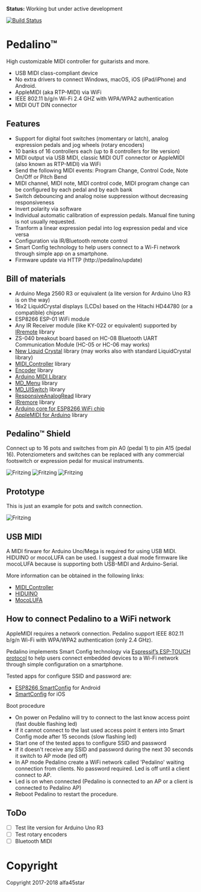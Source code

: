 **Status:** Working but under active development

[![Build Status](https://travis-ci.org/alf45tar/Pedalino.svg?branch=master)](https://travis-ci.org/alf45tar/Pedalino)


# Pedalino™
High customizable MIDI controller for guitarists and more.

- USB MIDI class-compliant device
- No extra drivers to connect Windows, macOS, iOS (iPad/iPhone) and Android. 
- AppleMIDI (aka RTP-MIDI) via WiFi
- IEEE 802.11 b/g/n Wi-Fi 2.4 GHZ with WPA/WPA2 authentication
- MIDI OUT DIN connector

## Features
- Support for digital foot switches (momentary or latch), analog expression pedals and jog wheels (rotary encoders)
- 10 banks of 16 controllers each (up to 8 controllers for lite version)
- MIDI output via USB MIDI, classic MIDI OUT connector or AppleMIDI (also known as RTP-MIDI) via WiFi
- Send the following MIDI events: Program Change, Control Code, Note On/Off or Pitch Bend
- MIDI channel, MIDI note, MIDI control code, MIDI program change can be configured by each pedal and by each bank
- Switch debouncing and analog noise suppression without decreasing responsiveness
- Invert polarity via software
- Individual automatic calibration of expression pedals. Manual fine tuning is not usually requested.
- Tranform a linear expression pedal into log expression pedal and vice versa
- Configuration via IR/Bluetooth remote control
- Smart Config technology to help users connect to a Wi-Fi network through simple app on a smartphone.
- Firmware update via HTTP (http://pedalino/update)

## Bill of materials
- Arduino Mega 2560 R3 or equivalent (a lite version for Arduino Uno R3 is on the way)
- 16x2 LiquidCrystal displays (LCDs) based on the Hitachi HD44780 (or a compatible) chipset
- ESP8266 ESP-01 WiFi module
- Any IR Receiver module (like KY-022 or equivalent) supported by [IRremote](https://github.com/z3t0/Arduino-IRremote) library
- ZS-040 breakout board based on HC-08 Bluetooth UART Communication Module (HC-05 or HC-06 may works)
- [New Liquid Crystal](https://bitbucket.org/fmalpartida/new-liquidcrystal/wiki/Home) library (may works also with standard LiquidCrystal library)
- [MIDI_Controller](https://github.com/alf45tar/MIDI_controller) library
- [Encoder](https://github.com/PaulStoffregen/Encoder) library
- [Arduino MIDI Library](https://github.com/FortySevenEffects/arduino_midi_library)
- [MD_Menu](https://github.com/MajicDesigns/MD_Menu) library
- [MD_UISwitch](https://github.com/MajicDesigns/MD_UISwitch) library
- [ResponsiveAnalogRead](https://github.com/dxinteractive/ResponsiveAnalogRead) library
- [IRremore](https://github.com/z3t0/Arduino-IRremote) library
- [Arduino core for ESP8266 WiFi chip](https://github.com/esp8266/Arduino)
- [AppleMIDI for Arduino](https://github.com/lathoub/Arduino-AppleMIDI-Library) library

## Pedalino™ Shield

Connect up to 16 pots and switches from pin A0 (pedal 1) to pin A15 (pedal 16). Potenziometers and switches can be replaced with any commercial footswitch or expression pedal for musical instruments.

![Fritzing](https://github.com/alf45tar/Pedalino/blob/master/PedalinoShield_bb.png)
![Fritzing](https://github.com/alf45tar/Pedalino/blob/master/PedalinoShield_pcb.png)
![Fritzing](https://github.com/alf45tar/Pedalino/blob/master/PedalinoShieldOverview_bb.png)

## Prototype

This is just an example for pots and switch connection.

![Fritzing](https://github.com/alf45tar/Pedalino/blob/master/Pedalino_bb.png)

## USB MIDI

A MIDI firware for Arduino Uno/Mega is required for using USB MIDI. HIDUINO or mocoLUFA can be used.
I suggest a dual mode firmware like mocoLUFA because is supporting both USB-MIDI and Arduino-Serial.

More information can be obtained in the following links:
- [MIDI_Controller](https://github.com/tttapa/MIDI_controller)
- [HIDUINO](https://github.com/ddiakopoulos/hiduino)
- [MocoLUFA](https://github.com/kuwatay/mocolufa)

## How to connect Pedalino to a WiFi network

AppleMIDI requires a network connection. Pedalino support IEEE 802.11 b/g/n Wi-Fi with WPA/WPA2 authentication (only 2.4 GHz).

Pedalino implements Smart Config technology via [Espressif’s ESP-TOUCH protocol](https://www.espressif.com/en/products/software/esp-touch/overview) to help users connect embedded devices to a Wi-Fi network through simple configuration on a smartphone.

Tested apps for configure SSID and password are:
- [ESP8266 SmartConfig](https://play.google.com/store/apps/details?id=com.cmmakerclub.iot.esptouch) for Android
- [SmartConfig](https://itunes.apple.com/us/app/smartconfig/id1233975749?platform=iphone&preserveScrollPosition=true#platform/iphone) for iOS

Boot procedure
- On power on Pedalino will try to connect to the last know access point (fast double flashing led)
- If it cannot connect to the last used access point it enters into Smart Config mode after 15 seconds (slow flashing led)
- Start one of the tested apps to configure SSID and password 
- If it doesn't receive any SSID and password during the next 30 seconds it switch to AP mode (led off)
- In AP mode Pedalino create a WiFi network called 'Pedalino' waiting connection from clients. No password required. Led is off until a client connect to AP.
- Led is on when connected (Pedalino is connected to an AP or a client is connected to Pedalino AP)
- Reboot Pedalino to restart the procedure.


## ToDo

- [ ] Test lite version for Arduino Uno R3
- [ ] Test rotary encoders
- [ ] Bluetooth MIDI

# Copyright
Copyright 2017-2018 alfa45star
